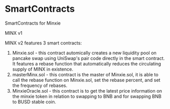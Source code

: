 # SmartContracts
SmartContracts for Minxie

MINX v1

MINX v2 features 3 smart contracts:

1. Minxie.sol - this contract automically creates a new liquidity pool on pancake swap using UniSwap's pair code directly in the smart contract. It features a rebase function that automatically reduces the circulating supply of MINX in existence.
2. masterMinx.sol - this contract is the master of Minxie.sol, it is able to call the rebase function on Minxie.sol, set the rebase percent, and set the frequency of rebases.
3. MinxieOracle.sol - this contract is to get the latest price information on the minxie token in relation to swapping to BNB and for swapping BNB to BUSD stable coin. 
